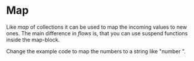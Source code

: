 # Map

Like *map* of collections it can be used to map the incoming values to new ones.
The main difference in *flows* is, that you can use suspend functions inside the map-block.

Change the example code to map the numbers to a string like "number <x>".